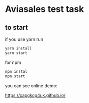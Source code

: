 # Aviasales test task

## to start
if you use yarn run
```javascript
yarn install
yarn start
```

for npm

```javascript
npm instal
npm start
```

you can see online demo:

https://xapgkop4uk.github.io/
